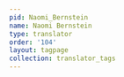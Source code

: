 ```yaml
---
pid: Naomi_Bernstein
name: Naomi Bernstein
type: translator
order: '104'
layout: tagpage
collection: translator_tags
---
```


